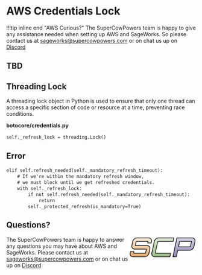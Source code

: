 # AWS Credentials Lock

!!!tip inline end "AWS Curious?"
    The SuperCowPowers team is happy to give any assistance needed when setting up AWS and SageWorks. So please contact us at [sageworks@supercowpowers.com](mailto:sageworks@supercowpowers.com) or on chat us up on [Discord](https://discord.gg/WHAJuz8sw8) 

## TBD


## Threading Lock
A threading lock object in Python is used to ensure that only one thread can access a specific section of code or resource at a time, preventing race conditions.

**botocore/credentials.py**
```
self._refresh_lock = threading.Lock()
```



## Error
```
elif self.refresh_needed(self._mandatory_refresh_timeout):
    # If we're within the mandatory refresh window,
    # we must block until we get refreshed credentials.
    with self._refresh_lock:
        if not self.refresh_needed(self._mandatory_refresh_timeout):
            return
        self._protected_refresh(is_mandatory=True)
```



## Questions?
<img align="right" src="../../images/scp.png" width="180">

The SuperCowPowers team is happy to answer any questions you may have about AWS and SageWorks. Please contact us at [sageworks@supercowpowers.com](mailto:sageworks@supercowpowers.com) or on chat us up on [Discord](https://discord.gg/WHAJuz8sw8) 




